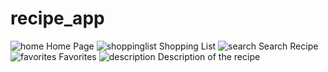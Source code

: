 # recipe_app
![home](https://github.com/user-attachments/assets/c66573e1-532c-419e-8625-428e24304e82)
Home Page
![shoppinglist](https://github.com/user-attachments/assets/f14388d8-5f32-4af4-b7fb-04a74fc4fd14)
Shopping List
![search](https://github.com/user-attachments/assets/d1edecde-c275-4762-8262-ba808776f9ef)
Search Recipe
![favorites](https://github.com/user-attachments/assets/855e55b5-89fc-4074-8b9f-35eb6ea84df4)
Favorites
![description](https://github.com/user-attachments/assets/c769e2a3-bc8a-4cdd-83ea-e16e8a3be6c7)
Description of the recipe
